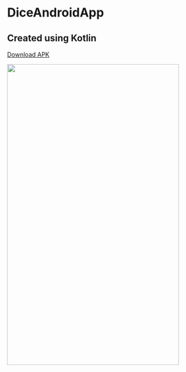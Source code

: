 # DiceAndroidApp
## Created using Kotlin 


[Download APK](https://drive.google.com/file/d/156UssIcB0AY2gFCi3QYjlLUW3eGLHUV-/view?usp=sharing)


<img src="http://drive.google.com/uc?export=view&id=1B2F6TyAA3ruHM91aJVxQYs6UroxE_QUm" width="400" height="700" />

